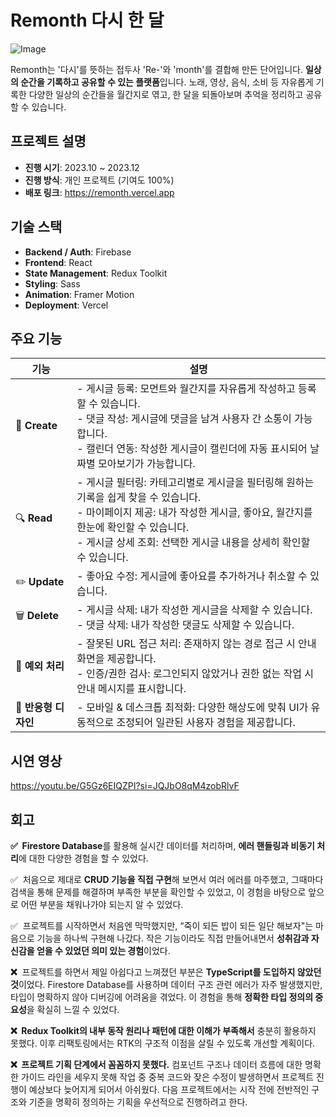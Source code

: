 #  Remonth 다시 한 달

![Image](https://github.com/user-attachments/assets/8fb9cb07-56f5-43c1-bb14-b80e69439b12)

Remonth는 '다시'를 뜻하는 접두사 'Re-'와 'month'를 결합해 만든 단어입니다. **일상의 순간을 기록하고 공유할 수 있는 플랫폼**입니다. 
노래, 영상, 음식, 소비 등 자유롭게 기록한 다양한 일상의 순간들을 월간지로 엮고, 한 달을 되돌아보며 추억을 정리하고 공유할 수 있습니다.

## 프로젝트 설명
- **진행 시기**: 2023.10 ~ 2023.12
- **진행 방식**: 개인 프로젝트 (기여도 100%)
- **배포 링크**: https://remonth.vercel.app

## 기술 스택
- **Backend / Auth**: Firebase
- **Frontend**: React
- **State Management**: Redux Toolkit
- **Styling**: Sass
- **Animation**: Framer Motion
- **Deployment**: Vercel

## 주요 기능

| 기능                | 설명                                                                                                                                                      |
|---------------------|-----------------------------------------------------------------------------------------------------------------------------------------------------------|
| 📝 **Create**       | - 게시글 등록: 모먼트와 월간지를 자유롭게 작성하고 등록할 수 있습니다.<br> - 댓글 작성: 게시글에 댓글을 남겨 사용자 간 소통이 가능합니다. <br> - 캘린더 연동: 작성한 게시글이 캘린더에 자동 표시되어 날짜별 모아보기가 가능합니다. |
| 🔍 **Read**         | - 게시글 필터링: 카테고리별로 게시글을 필터링해 원하는 기록을 쉽게 찾을 수 있습니다. <br> - 마이페이지 제공: 내가 작성한 게시글, 좋아요, 월간지를 한눈에 확인할 수 있습니다. <br> - 게시글 상세 조회: 선택한 게시글 내용을 상세히 확인할 수 있습니다. |
| ✏️ **Update**      | - 좋아요 수정: 게시글에 좋아요를 추가하거나 취소할 수 있습니다.                                                                                              |
| 🗑️ **Delete**      | - 게시글 삭제: 내가 작성한 게시글을 삭제할 수 있습니다. <br> - 댓글 삭제: 내가 작성한 댓글도 삭제할 수 있습니다.                                                    |
| 🚫 **예외 처리**    | - 잘못된 URL 접근 처리: 존재하지 않는 경로 접근 시 안내 화면을 제공합니다. <br> - 인증/권한 검사: 로그인되지 않았거나 권한 없는 작업 시 안내 메시지를 표시합니다.        |
| 📱 **반응형 디자인**| - 모바일 & 데스크톱 최적화: 다양한 해상도에 맞춰 UI가 유동적으로 조정되어 일관된 사용자 경험을 제공합니다.                                                       |

## 시연 영상

https://youtu.be/G5Gz6EIQZPI?si=JQJbO8qM4zobRlvF

## 회고

**✅  Firestore Database**를 활용해 실시간 데이터를 처리하며, **에러 핸들링과 비동기 처리**에 대한 다양한 경험을 할 수 있었다.

✅  처음으로 제대로 **CRUD 기능을 직접 구현**해 보면서 여러 에러를 마주했고, 그때마다 검색을 통해 문제를 해결하며 부족한 부분을 확인할 수 있었고, 이 경험을 바탕으로 앞으로 어떤 부분을 채워나가야 되는지 알 수 있었다.

✅  프로젝트를 시작하면서 처음엔 막막했지만, “죽이 되든 밥이 되든 일단 해보자"는 마음으로 기능을 하나씩 구현해 나갔다. 작은 기능이라도 직접 만들어내면서 **성취감과 자신감을 얻을 수 있었던 의미 있는 경험**이었다.

**❌**  프로젝트를 하면서 제일 아쉽다고 느껴졌던 부분은 **TypeScript를 도입하지 않았던 것**이었다. Firestore Database를 사용하며 데이터 구조 관련 에러가 자주 발생했지만, 타입이 명확하지 않아 디버깅에 어려움을 겪었다. 이 경험을 통해 **정확한 타입 정의의 중요성**을 확실히 느낄 수 있었다.

**❌  Redux Toolkit의 내부 동작 원리나 패턴에 대한 이해가 부족해서** 충분히 활용하지 못했다. 이후 리팩토링에서는 RTK의 구조적 이점을 살릴 수 있도록 개선할 계획이다.

**❌  프로젝트 기획 단계에서 꼼꼼하지 못했다.** 컴포넌트 구조나 데이터 흐름에 대한 명확한 가이드 라인을 세우지 못해 작업 중 중복 코드와 잦은 수정이 발생하면서 프로젝트 진행이 예상보다 늦어지게 되어서 아쉬웠다. 다음 프로젝트에서는 시작 전에 전반적인 구조와 기준을 명확히 정의하는 기획을 우선적으로 진행하려고 한다.
